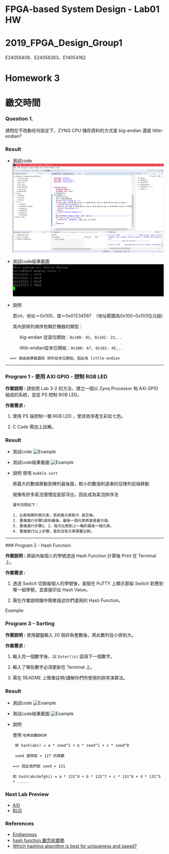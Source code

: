 # FPGA-based System Design - Lab01 HW
# 2019_FPGA_Design_Group1
E24056409、E24056263、E14054162

Homework 3
====

# 繳交時間

### Question 1.

請問在不改動任何設定下，ZYNQ CPU 儲存資料的方式是 big-endian 還是 little-endian?

### Result
* 測試code
![Example](images/Q1_2.PNG)
* 測試code結果截圖
![Example](images/Q1_1.PNG)
* 說明

   若int，地址＝0x100，值＝0x01234567　（地址範圍為0x100~0x103位元組）

   其內部排列順序依賴於機器的類型：

　　　   big-endian   從首位開始：`0x100: 01, 0x101: 23,..`

　　　   little-endian從末位開始：`0x100: 67, 0x101: 45,..`
   
      ==> 故由結果截圖知 排列從末位開始，因此為 little-endian
<HR>

### Program 1 - 使用 AXI GPIO - 控制 RGB LED

**作業說明 :** 請依照 Lab 3-2 的方法，建立一個以 Zynq Processor 和 AXI GPIO 組成的系統，並從 PS 控制 RGB LED。

**作業需求 :**

1. 使用 PS 端控制一顆 RGB LED ，使其依序產生彩虹七色。

2. C Code 需加上註解。
### Result
* 測試code
![Example](images/P1_2.PNG)
* 測試code結果截圖
![Example](images/P1_1.PNG)
* 說明
   使用 `bubble sort ` 
   
   將最大的數值移動到陣列最後面，較小的數值則逐漸的往陣列前端移動
   
   就像有許多氣泡慢慢從底部浮出，因此成為氣泡排序法
   
      運作流程如下：

      1. 比較相鄰的兩元素，若前面元素較大 就交換。
      2. 重複進行步驟1直到最後，最後一個元素將會是最大值。
      3. 重複進行步驟1、2，每次比較到上一輪的最後一個元素。
      4. 重複進行以上步驟，直到沒有元素需要比較。
   
  
<HR>
### Program 2 - Hash Function

**作業說明 :** 將組內每個人的學號透過 Hash Function 計算後 Print 在 Terminal 上。

**作業需求 :**

1. 透過 Switch 切換每個人的學號後，直接在 PuTTY 上顯示那組 Switch 對應到哪一組學號，並直接印出 Hash Value。

2. 需在作業說明檔中簡單描述你們選用的 Hash Function。

Example:

### Program 3 - Sorting

**作業說明 :** 使用鍵盤輸入 20 個非負整數後，將此數列從小排到大。

**作業需求 :**

1. 輸入完一個數字後，以 `Enter(\n)` 區隔下一個數字。

2. 輸入了哪些數字必須更新在 Terminal 上。

3. 需在 README 上簡單註明/講解你們所使用的排序演算法。

### Result
* 測試code
![Example](images/P2_2.PNG)
* 測試code結果截圖
![Example](images/P2_1.PNG)
* 說明

   使用 ` 哈希函數BKDR ` 
   
       即 hash(abc) = a * seed^2 + b * seed^1 + c * seed^0
       
       seed 通常取 > 127 的質數 
       
      ==> 因此我們取 seed = 131
      
      即 hash(abcdefghi) = a * 131^8 + b * 131^7 + c * 131^6 + d * 131^5 + .....

### Next Lab Preview

- [AXI](https://www.twblogs.net/a/5b8cb90d2b7177188334d3a7)
- [BUS](https://zh.wikipedia.org/wiki/%E6%80%BB%E7%BA%BF)

### References

* [Endianness](https://zh.wikipedia.org/wiki/%E5%AD%97%E8%8A%82%E5%BA%8F)
* [hash function 觀念和實務](https://hackmd.io/s/HJln3jU_e)
* [Which hashing algorithm is best for uniqueness and speed?](https://softwareengineering.stackexchange.com/questions/49550/which-hashing-algorithm-is-best-for-uniqueness-and-speed)

